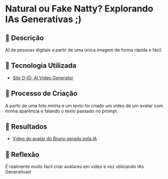 # Natural ou Fake Natty? Explorando IAs Generativas ;)



## 📒 Descrição
AI de pessoas digitais a partir de uma única imagem de forma rápida e fácil.

## 🤖 Tecnologia Utilizada
- [Site D-ID: AI Video Generator](https://www.d-id.com/)

## 🧐 Processo de Criação
A partir de uma foto minha e um texto foi criado um video de um avatar com minha aparência e falando o texto passado no prompt.

## 🚀 Resultados
- [Video do avatar do Bruno gerado pela IA](https://studio.d-id.com/share?id=d6f1962b6fd7a21da2d299018be89625&utm_source=copy)
## 💭 Reflexão
É realmente muito facil criar avatares em video e voz utilicando IAs Generativas!
```

